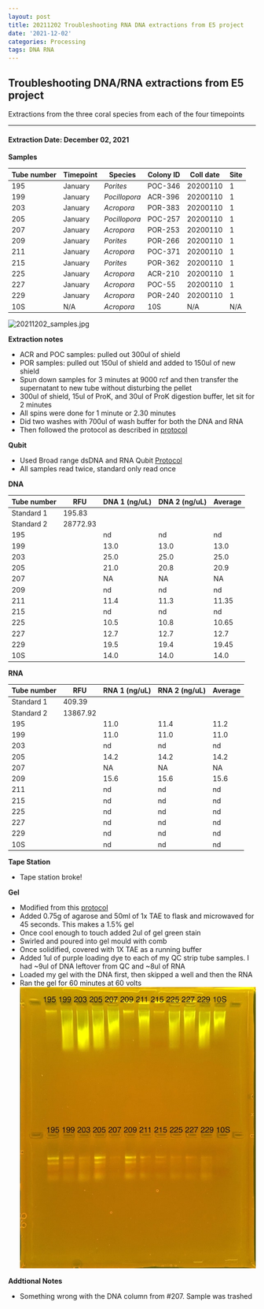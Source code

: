 ```yaml
---
layout: post
title: 20211202 Troubleshooting RNA DNA extractions from E5 project
date: '2021-12-02'
categories: Processing
tags: DNA RNA
---
```


## Troubleshooting DNA/RNA extractions from E5 project

Extractions from the three coral species from each of the four timepoints

---

#### Extraction Date: December 02, 2021 

**Samples**

| Tube number 	| Timepoint	   	| Species	    | Colony ID 	| Coll date		| Site       	|
|-------------	|------------	|-------------	|-------------	|-------------	|-------------	|
| 195		 	| January	 	| *Porites*		| POC-346      	| 20200110   	| 1				|
| 199			| January	 	| *Pocillopora*	| ACR-396	    | 20200110		| 1				|
| 203		 	| January	  	| *Acropora*	| POR-383    	| 20200110  	| 1				|
| 205		 	| January		| *Pocillopora*	| POC-257   	| 20200110   	| 1				|
| 207			| January 		| *Acropora*	| POR-253	    | 20200110		| 1				|
| 209		 	| January	  	| *Porites*		| POR-266	   	| 20200110  	| 1				|
| 211		 	| January		| *Acropora*	| POC-371    	| 20200110   	| 1				|
| 215			| January	 	| *Porites*		| POR-362	    | 20200110		| 1				|
| 225		 	| January		| *Acropora*	| ACR-210     	| 20200110  	| 1				|
| 227		 	| January		| *Acropora*	| POC-55	   	| 20200110   	| 1				|
| 229			| January		| *Acropora*	| POR-240	    | 20200110		| 1				|
| 10S		 	| N/A			| *Acropora*	| 10S	    	| N/A		  	| N/A			|


![20211202_samples.jpg](https://github.com/Kterpis/Putnam_Lab_Notebook/blob/master/images/samples/20211202_samples.jpg?raw=true)


**Extraction notes**
 - ACR and POC samples: pulled out 300ul of shield
 - POR samples: pulled out 150ul of shield and added to 150ul of new shield 
 - Spun down samples for 3 minutes at 9000 rcf and then transfer the supernatant to new tube without disturbing the pellet
 - 300ul of shield, 15ul of ProK, and 30ul of ProK digestion buffer, let sit for 2 minutes
 - All spins were done for 1 minute or 2.30 minutes
 - Did two washes with 700ul of wash buffer for both the DNA and RNA
 - Then followed the protocol as described in [protocol](https://github.com/emmastrand/EmmaStrand_Notebook/blob/master/_posts/2019-05-31-Zymo-Duet-RNA-DNA-Extraction-Protocol.md)


**Qubit**
 - Used Broad range dsDNA and RNA Qubit [Protocol](https://meschedl.github.io/MESPutnam_Open_Lab_Notebook/Qubit-Protocol/)
 - All samples read twice, standard only read once
 
**DNA**

| Tube number 	| RFU		   	| DNA 1 (ng/uL) | DNA 2 (ng/uL) | Average     	|
|-------------	|------------	|-------------	|-------------	|-------------	|
| Standard 1  	| 195.83	 	| 		      	| 		      	|	         	|
| Standard 2 	| 28772.93	 	| 		    	| 		    	| 	        	|
| 195		 	|		     	| nd	     	| nd	     	| nd        	|
| 199		 	| 			   	| 13.0  	    | 13.0        	| 13.0			|
| 203		  	|		     	| 25.0	      	| 25.0        	| 25.0	      	|
| 205		 	| 			   	| 21.0	       	| 20.8	       	| 20.9     		|
| 207		  	|		     	| NA 	     	| NA	       	| NA        	|
| 209		 	| 			   	| nd	      	| nd	      	| nd	       	|
| 211		  	|		     	| 11.4	       	| 11.3 	     	| 11.35	       	|
| 215		 	| 			   	| nd	       	| nd         	| nd	      	|
| 225		  	|		     	| 10.5	 	    | 10.8         	| 10.65        	|
| 227		 	| 			   	| 12.7        	| 12.7        	| 12.7        	|
| 229		  	|		     	| 19.5	      	| 19.4 	     	| 19.45       	|
| 10S		 	| 			   	| 14.0       	| 14.0         	| 14.0       	|


**RNA**


| Tube number 	| RFU		   	| RNA 1 (ng/uL) | RNA 2 (ng/uL) | Average     	|
|-------------	|------------	|-------------	|-------------	|-------------	|
| Standard 1  	| 409.39	 	| 		      	| 		      	|	         	|
| Standard 2 	| 13867.92	 	| 		    	| 		    	| 	        	|
| 195		 	|		     	| 11.0	     	| 11.4	     	| 11.2        	|
| 199		 	| 			   	| 11.0  	    | 11.0        	| 11.0			|
| 203		  	|		     	| nd	      	| nd        	| nd	      	|
| 205		 	| 			   	| 14.2	       	| 14.2	       	| 14.2     		|
| 207		  	|		     	| NA 	     	| NA	       	| NA        	|
| 209		 	| 			   	| 15.6      	| 15.6	      	| 15.6       	|
| 211		  	|		     	| nd	       	| nd  	     	| nd	       	|
| 215		 	| 			   	| nd	       	| nd         	| nd	      	|
| 225		  	|		     	| nd	 	    | nd         	| nd        	|
| 227		 	| 			   	| nd        	| nd        	| nd        	|
| 229		  	|		     	| nd	      	| nd	     	| nd    	   	|
| 10S		 	| 			   	| nd	       	| nd         	| nd	       	|


**Tape Station**
 - Tape station broke! 

**Gel**
 - Modified from this [protocol](https://meschedl.github.io/MESPutnam_Open_Lab_Notebook/Gel-Protocol/)
 - Added 0.75g of agarose and 50ml of 1x TAE to flask and microwaved for 45 seconds. This makes a 1.5% gel
 - Once cool enough to touch added 2ul of gel green stain
 - Swirled and poured into gel mould with comb
 - Once solidified, covered with 1X TAE as a running buffer
 - Added 1ul of purple loading dye to each of my QC strip tube samples. I had ~9ul of DNA leftover from QC and ~8ul of RNA
 - Loaded my gel with the DNA first, then skipped a well and then the RNA
 - Ran the gel for 60 minutes at 60 volts
 ![20211202_gel.jpg](https://github.com/Kterpis/Putnam_Lab_Notebook/blob/master/images/gels/20211130_gel.jpg?raw=true)
 
 **Addtional Notes**
  - Something wrong with the DNA column from #207. Sample was trashed


